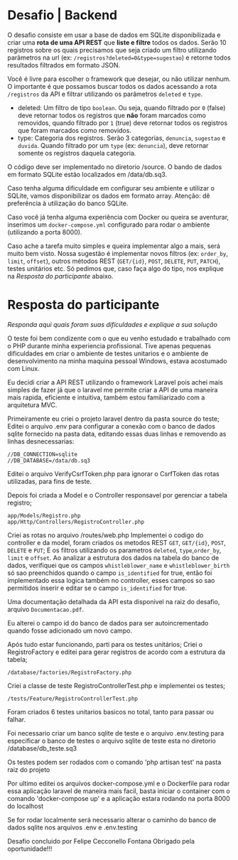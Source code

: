 # Desafio | Backend

O desafio consiste em usar a base de dados em SQLite disponibilizada e criar uma **rota de uma API REST** que **liste e filtre** todos os dados. Serão 10 registros sobre os quais precisamos que seja criado um filtro utilizando parâmetros na url (ex: `/registros?deleted=0&type=sugestao`) e retorne todos resultados filtrados em formato JSON.

Você é livre para escolher o framework que desejar, ou não utilizar nenhum. O importante é que possamos buscar todos os dados acessando a rota `/registros` da API e filtrar utilizando os parâmetros `deleted` e `type`.

* deleted: Um filtro de tipo `boolean`. Ou seja, quando filtrado por `0` (false) deve retornar todos os registros que **não** foram marcados como removidos, quando filtrado por `1` (true) deve retornar todos os registros que foram marcados como removidos.
* type: Categoria dos registros. Serão 3 categorias, `denuncia`, `sugestao` e `duvida`. Quando filtrado por um `type` (ex: `denuncia`), deve retornar somente os registros daquela categoria.

O código deve ser implementado no diretorio /source. O bando de dados em formato SQLite estão localizados em /data/db.sq3.

Caso tenha alguma dificuldade em configurar seu ambiente e utilizar o SQLite, vamos disponibilizar os dados em formato array. Atenção: dê preferência à utilização do banco SQLite.

Caso você já tenha alguma experiência com Docker ou queira se aventurar, inserimos um `docker-compose.yml` configurado para rodar o ambiente (utilizando a porta 8000).

Caso ache a tarefa muito simples e queira implementar algo a mais, será muito bem visto. Nossa sugestão é implementar novos filtros (ex: `order_by`, `limit`, `offset`), outros métodos REST (`GET/{id}`, `POST`, `DELETE`, `PUT`, `PATCH`), testes unitários etc. Só pedimos que, caso faça algo do tipo, nos explique na _Resposta do participante_ abaixo.

# Resposta do participante
_Responda aqui quais foram suas dificuldades e explique a sua solução_

O teste foi bem condizente com o que eu venho estudado e trabalhado com o PHP durante minha experiencia profissional. Tive apenas pequenas dificuldades em criar o ambiente de testes unitarios e o ambiente de desenvolvimento na minha maquina pessoal Windows, estava acostumado com Linux.

Eu decidi criar a API REST utilizando o framework Laravel pois achei mais simples de fazer já que o laravel me permite criar a API de uma maneira mais rapida, eficiente e intuitiva, também estou familiarizado com a arquitetura MVC. 

Primeiramente eu criei o projeto laravel dentro da pasta source do teste;
Editei o arquivo .env para configurar a conexão com o banco de dados sqlite fornecido na pasta data, editando essas duas linhas e removendo as linhas desnecessarias:

    //DB_CONNECTION=sqlite
    //DB_DATABASE=/data/db.sq3

Editei o arquivo VerifyCsrfToken.php para ignorar o CsrfToken das rotas utilizadas, para fins de teste.

Depois foi criada a Model e o Controller responsavel por gerenciar a tabela registro;

    app/Models/Registro.php
    app/Http/Controllers/RegistroController.php

Criei as rotas no arquivo /routes/web.php
Implementei o codigo do controller e da model, foram criados os metodos REST `GET`, `GET/{id}`, `POST`, `DELETE` e `PUT`; E os filtros utilizando os parametros `deleted`, `type`,`order_by`, `limit` e `offset`. 
Ao analizar a estrutura dos dados na tabela do banco de dados, verifiquei que os campos `whistleblower_name` e `whistleblower_birth` só sao preenchidos quando o campo `is_identified` for true, então foi implementado essa logica também no controller, esses campos so sao permitidos inserir e editar se o campo `is_identified` for true.

Uma documentação detalhada da API esta disponivel na raiz do desafio, arquivo `Documentacao.pdf`.

Eu alterei o campo id do banco de dados para ser autoincrementado quando fosse adicionado um novo campo.

Após tudo estar funcionando, parti para os testes unitários;
Criei o RegistroFactory e editei para gerar registros de acordo com a estrutura da tabela;

    /database/factories/RegistroFactory.php

Criei a classe de teste RegistroControllerTest.php e implementei os testes;

    /tests/Feature/RegistroControllerTest.php

Foram criados 6 testes unitarios basicos no total, tanto para passar ou falhar.

Foi necessario criar um banco sqlite de teste e o arquivo .env.testing para especificar o banco de testes 
o arquivo sqlite de teste esta no diretorio /database/db_teste.sq3

Os testes podem ser rodados com o comando 'php artisan test' na pasta raiz do projeto

Por ultimo editei os arquivos docker-compose.yml e o Dockerfile para rodar essa aplicação laravel de maneira mais facil, basta iniciar o container com o comando 'docker-compose up' e a aplicação estara rodando na porta 8000 do localhost

Se for rodar localmente será necessario alterar o caminho do banco de dados sqlite nos arquivos .env e .env.testing

Desafio concluido por Felipe Cecconello Fontana
Obrigado pela oportunidade!!! 
